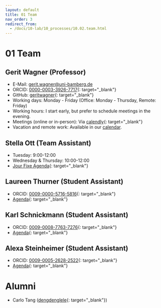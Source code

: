 ```yaml
---
layout: default
title: 01 Team
nav_order: 3
redirect_from:
  - /docs/10-lab/10_processes/10.02.team.html
---
```


# 01 Team

## Gerit Wagner (Professor)
<!--
<div style="float: left; margin-right: 50px;">
  <a href="https://github.com/geritwagner">
    <img src="https://avatars.githubusercontent.com/u/3872815?v=4" alt="Gerit Wagner" style="width: 120px; height: 120px;">
  </a>
</div>
<div style="clear: both;"></div>
-->

- E-Mail: [gerit.wagner@uni-bamberg.de](mailto:"gerit.wagner@uni-bamberg.de")
- ORCID: [0000-0003-3926-7717](https://orcid.org/0000-0003-3926-7717){: target="_blank"}
- GitHub: [geritwagner](https://github.com/geritwagner){: target="_blank"}
- Working days: Monday - Friday (Office: Monday - Thursday, Remote: Friday)
- Working hours: I start early, but prefer to schedule meetings in the evening.
- Meetings (online or in-person): Via [calendly](https://calendly.com/gerit-wagner/30min?month=2023-07){: target="_blank"}
- Vacation and remote work: Available in our [calendar](02.calendar).

<div style="clear: both;"></div>

## Stella Ott (Team Assistant)

- Tuesday: 9:00-12:00
- Wednesday & Thursday: 10:00-12:00
- [Jour Fixe Agenda](https://github.com/digital-work-lab/agenda-jour-fixe){: target="_blank"}

## Laureen Thurner (Student Assistant)

- ORCID: [0009-0000-5716-5816](https://orcid.org/0009-0000-5716-5816){: target="_blank"}
- [Agenda](https://github.com/digital-work-lab/agenda-gerit-laureen){: target="_blank"}

## Karl Schnickmann (Student Assistant)

- ORCID: [0009-0008-7763-7276](https://orcid.org/0009-0008-7763-7276){: target="_blank"}
- [Agenda](https://github.com/digital-work-lab/agenda_gerit_k-schnickmann){: target="_blank"}

## Alexa Steinheimer (Student Assistant)

- ORCID: [0009-0005-2628-2522](https://orcid.org/0009-0005-2628-2522){: target="_blank"}
- [Agenda](https://github.com/digital-work-lab/agenda_gerit_Alexa-St){: target="_blank"}

<!--
Availabilities are shared on a voluntary basis.
Availability information may refer to days in the office vs. remote, or preferred meeting days/times.
For teaching assistants, Calendly can be useful for communicating availabilities for online meetings.
-->

# Alumni

- Carlo Tang ([dengdenglele](https://github.com/dengdenglele){: target="_blank"})
